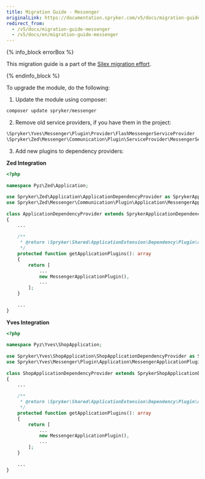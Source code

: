 ```yaml
---
title: Migration Guide - Messenger
originalLink: https://documentation.spryker.com/v5/docs/migration-guide-messenger
redirect_from:
  - /v5/docs/migration-guide-messenger
  - /v5/docs/en/migration-guide-messenger
---
```


{% info_block errorBox %}

This migration guide is a part of the [Silex migration effort](https://documentation.spryker.com/docs/en/silex-replacement).

{% endinfo_block %}

To upgrade the module, do the following:

1. Update the module using composer:
```bash
composer update spryker/messenger
```

2. Remove old service providers, if you have them in the project:
```php
\Spryker\Yves\Messenger\Plugin\Provider\FlashMessengerServiceProvider
\Spryker\Zed\Messenger\Communication\Plugin\ServiceProvider\MessengerServiceProviderx
```
3. Add  new plugins to  dependency providers:

**Zed Integration**

```php
<?php
 
namespace Pyz\Zed\Application;
 
use Spryker\Zed\Application\ApplicationDependencyProvider as SprykerApplicationDependencyProvider;
use Spryker\Zed\Messenger\Communication\Plugin\Application\MessengerApplicationPlugin;
 
class ApplicationDependencyProvider extends SprykerApplicationDependencyProvider
{
    ...
 
    /**
     * @return \Spryker\Shared\ApplicationExtension\Dependency\Plugin\ApplicationPluginInterface[]
     */
    protected function getApplicationPlugins(): array
    {
        return [
            ...
            new MessengerApplicationPlugin(),
            ...
        ];
    }
 
    ...
}
```

**Yves Integration**

```php
<?php
 
namespace Pyz\Yves\ShopApplication;
 
use Spryker\Yves\ShopApplication\ShopApplicationDependencyProvider as SprykerShopApplicationDependencyProvider;
use Spryker\Yves\Messenger\Plugin\Application\MessengerApplicationPlugin;
 
class ShopApplicationDependencyProvider extends SprykerShopApplicationDependencyProvider
{
    ...
 
    /**
     * @return \Spryker\Shared\ApplicationExtension\Dependency\Plugin\ApplicationPluginInterface[]
     */
    protected function getApplicationPlugins(): array
    {
        return [
            ...
            new MessengerApplicationPlugin(),
            ...
        ];
    }
 
    ...
}
```
